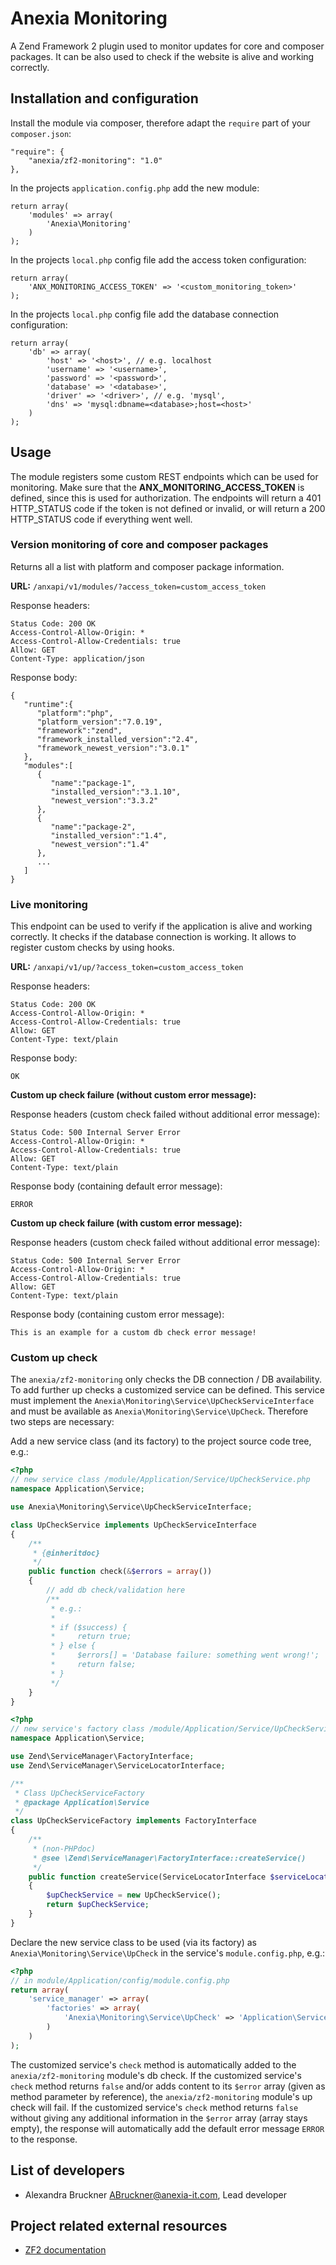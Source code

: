 # Anexia Monitoring

A Zend Framework 2 plugin used to monitor updates for core and composer packages. It can be also used to check
if the website is alive and working correctly.

## Installation and configuration

Install the module via composer, therefore adapt the ``require`` part of your ``composer.json``:
```
"require": {
    "anexia/zf2-monitoring": "1.0"
},
```

In the projects ``application.config.php`` add the new module:
```
return array(
    'modules' => array(
        'Anexia\Monitoring'
    )
);
```

In the projects ``local.php`` config file add the access token configuration:
```
return array(
    'ANX_MONITORING_ACCESS_TOKEN' => '<custom_monitoring_token>'
);
```

In the projects ``local.php`` config file add the database connection configuration:
```
return array(
    'db' => array(
        'host' => '<host>', // e.g. localhost
        'username' => '<username>',
        'password' => '<password>',
        'database' => '<database>',
        'driver' => '<driver>', // e.g. 'mysql',
        'dns' => 'mysql:dbname=<database>;host=<host>'
    )
);
```

## Usage

The module registers some custom REST endpoints which can be used for monitoring. Make sure that the
**ANX_MONITORING_ACCESS_TOKEN** is defined, since this is used for authorization. The endpoints will return a 401
HTTP_STATUS code if the token is not defined or invalid, or will return a 200 HTTP_STATUS code if everything went well.

### Version monitoring of core and composer packages

Returns all a list with platform and composer package information.

**URL:** `/anxapi/v1/modules/?access_token=custom_access_token`

Response headers:
```
Status Code: 200 OK
Access-Control-Allow-Origin: *
Access-Control-Allow-Credentials: true
Allow: GET
Content-Type: application/json
```

Response body:
```
{
   "runtime":{
      "platform":"php",
      "platform_version":"7.0.19",
      "framework":"zend",
      "framework_installed_version":"2.4",
      "framework_newest_version":"3.0.1"
   },
   "modules":[
      {
         "name":"package-1",
         "installed_version":"3.1.10",
         "newest_version":"3.3.2"
      },
      {
         "name":"package-2",
         "installed_version":"1.4",
         "newest_version":"1.4"
      },
      ...
   ]
}
```

### Live monitoring

This endpoint can be used to verify if the application is alive and working correctly. It checks if the database
connection is working. It allows to register custom checks by using hooks.

**URL:** `/anxapi/v1/up/?access_token=custom_access_token`

Response headers:
```
Status Code: 200 OK
Access-Control-Allow-Origin: *
Access-Control-Allow-Credentials: true
Allow: GET
Content-Type: text/plain
```

Response body:
```
OK
```

**Custom up check failure (without custom error message):**

Response headers (custom check failed without additional error message):
```
Status Code: 500 Internal Server Error
Access-Control-Allow-Origin: *
Access-Control-Allow-Credentials: true
Allow: GET
Content-Type: text/plain
```

Response body (containing default error message):
```
ERROR
```

**Custom up check failure (with custom error message):**

Response headers (custom check failed without additional error message):
```
Status Code: 500 Internal Server Error
Access-Control-Allow-Origin: *
Access-Control-Allow-Credentials: true
Allow: GET
Content-Type: text/plain
```

Response body (containing custom error message):
```
This is an example for a custom db check error message!
```

### Custom up check

The ``anexia/zf2-monitoring`` only checks the DB connection / DB availability.
To add further up checks a customized service can be defined. This service must implement the 
``Anexia\Monitoring\Service\UpCheckServiceInterface`` and must be available as ``Anexia\Monitoring\Service\UpCheck``.
Therefore two steps are necessary:

Add a new service class (and its factory) to the project source code tree, e.g.:
```php
<?php
// new service class /module/Application/Service/UpCheckService.php
namespace Application\Service;

use Anexia\Monitoring\Service\UpCheckServiceInterface;

class UpCheckService implements UpCheckServiceInterface
{
    /**
     * {@inheritdoc}
     */
    public function check(&$errors = array())
    {
        // add db check/validation here
        /**
         * e.g.:
         *
         * if ($success) {
         *     return true;
         * } else {
         *     $errors[] = 'Database failure: something went wrong!';
         *     return false;
         * } 
         */
    }
}
```

```php
<?php
// new service's factory class /module/Application/Service/UpCheckServiceFactory.php
namespace Application\Service;

use Zend\ServiceManager\FactoryInterface;
use Zend\ServiceManager\ServiceLocatorInterface;

/**
 * Class UpCheckServiceFactory
 * @package Application\Service
 */
class UpCheckServiceFactory implements FactoryInterface
{
    /**
     * (non-PHPdoc)
     * @see \Zend\ServiceManager\FactoryInterface::createService()
     */
    public function createService(ServiceLocatorInterface $serviceLocator)
    {
        $upCheckService = new UpCheckService();
        return $upCheckService;
    }
}
```

Declare the new service class to be used (via its factory) as ``Anexia\Monitoring\Service\UpCheck`` in the service's
``module.config.php``, e.g.:
```php
<?php
// in module/Application/config/module.config.php
return array(
    'service_manager' => array(
        'factories' => array(
            'Anexia\Monitoring\Service\UpCheck' => 'Application\Service\UpCheckServiceFactory',
        )
    )
);
```

The customized service's ``check`` method is automatically added to the ``anexia/zf2-monitoring`` module's db check. If the
customized service's ``check`` method returns ``false`` and/or adds content to its ``$error`` array (given as method parameter by
reference), the ``anexia/zf2-monitoring`` module's up check will fail. 
If the customized service's ``check`` method returns ``false`` without giving any additional information in the ``$error`` array
(array stays empty), the response will automatically add the default error message ``ERROR`` to the response. 

## List of developers

* Alexandra Bruckner <ABruckner@anexia-it.com>, Lead developer

## Project related external resources

* [ZF2 documentation](https://framework.zend.com/manual/2.4/en/index.html)
